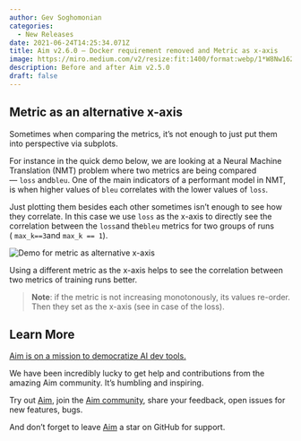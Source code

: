 ```yaml
---
author: Gev Soghomonian
categories:
  - New Releases
date: 2021-06-24T14:25:34.071Z
title: Aim v2.6.0 — Docker requirement removed and Metric as x-axis
image: https://miro.medium.com/v2/resize:fit:1400/format:webp/1*W8Nw162Czv6_lzfQeh2m9A.png
description: Before and after Aim v2.5.0
draft: false
---
```

## Metric as an alternative x-axis

Sometimes when comparing the metrics, it’s not enough to just put them into perspective via subplots.

For instance in the quick demo below, we are looking at a Neural Machine Translation (NMT) problem where two metrics are being compared — `loss` and`bleu`. One of the main indicators of a performant model in NMT, is when higher values of `bleu` correlates with the lower values of `loss`.

Just plotting them besides each other sometimes isn’t enough to see how they correlate. In this case we use `loss` as the x-axis to directly see the correlation between the `loss`and the`bleu` metrics for two groups of runs ( `max_k==3`and `max_k == 1`).

![](https://miro.medium.com/v2/resize:fit:1400/1*Y0wAL9nZ7IhgLOUr-cCRRQ.gif "Demo for metric as alternative x-axis")

Using a different metric as the x-axis helps to see the correlation between two metrics of training runs better.

> **Note**: if the metric is not increasing monotonously, its values re-order. Then they set as the x-axis (see in case of the loss).

## Learn More

[Aim is on a mission to democratize AI dev tools.](https://github.com/aimhubio/aim#democratizing-ai-dev-tools)

We have been incredibly lucky to get help and contributions from the amazing Aim community. It’s humbling and inspiring.

Try out [Aim](https://github.com/aimhubio/aim), join the [Aim community](https://join.slack.com/t/aimstack/shared_invite/zt-193hk43nr-vmi7zQkLwoxQXn8LW9CQWQ), share your feedback, open issues for new features, bugs.

And don’t forget to leave [Aim](https://github.com/aimhubio/aim) a star on GitHub for support.